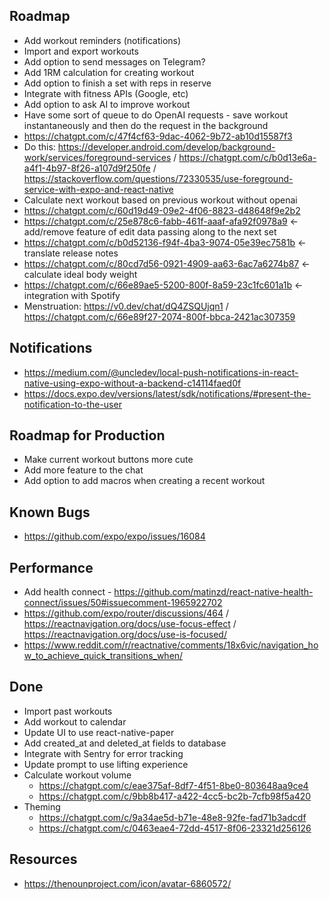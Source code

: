 ## Roadmap
- Add workout reminders (notifications)
- Import and export workouts
- Add option to send messages on Telegram?
- Add 1RM calculation for creating workout
- Add option to finish a set with reps in reserve
- Integrate with fitness APIs (Google, etc)
- Add option to ask AI to improve workout
- Have some sort of queue to do OpenAI requests - save workout instantaneously and then do the request in the background
- https://chatgpt.com/c/47f4cf63-9dac-4062-9b72-ab10d15587f3
- Do this: https://developer.android.com/develop/background-work/services/foreground-services / https://chatgpt.com/c/b0d13e6a-a4f1-4b97-8f26-a107d9f250fe / https://stackoverflow.com/questions/72330535/use-foreground-service-with-expo-and-react-native
- Calculate next workout based on previous workout without openai
- https://chatgpt.com/c/60d19d49-09e2-4f06-8823-d48648f9e2b2
- https://chatgpt.com/c/25e878c6-fabb-461f-aaaf-afa92f0978a9 <- add/remove feature of edit data passing along to the next set
- https://chatgpt.com/c/b0d52136-f94f-4ba3-9074-05e39ec7581b <- translate release notes
- https://chatgpt.com/c/80cd7d56-0921-4909-aa63-6ac7a6274b87 <- calculate ideal body weight
- https://chatgpt.com/c/66e89ae5-5200-800f-8a59-23c1fc601a1b <- integration with Spotify
- Menstruation: https://v0.dev/chat/dQ4ZSQUjqn1 / https://chatgpt.com/c/66e89f27-2074-800f-bbca-2421ac307359

## Notifications
- https://medium.com/@uncledev/local-push-notifications-in-react-native-using-expo-without-a-backend-c14114faed0f
- https://docs.expo.dev/versions/latest/sdk/notifications/#present-the-notification-to-the-user

## Roadmap for Production
- Make current workout buttons more cute
- Add more feature to the chat
- Add option to add macros when creating a recent workout

## Known Bugs
- https://github.com/expo/expo/issues/16084

## Performance
- Add health connect - https://github.com/matinzd/react-native-health-connect/issues/50#issuecomment-1965922702
- https://github.com/expo/router/discussions/464 / https://reactnavigation.org/docs/use-focus-effect / https://reactnavigation.org/docs/use-is-focused/
- https://www.reddit.com/r/reactnative/comments/18x6vic/navigation_how_to_achieve_quick_transitions_when/

## Done
- Import past workouts
- Add workout to calendar
- Update UI to use react-native-paper
- Add created_at and deleted_at fields to database
- Integrate with Sentry for error tracking
- Update prompt to use lifting experience
- Calculate workout volume
  - https://chatgpt.com/c/eae375af-8df7-4f51-8be0-803648aa9ce4
  - https://chatgpt.com/c/9bb8b417-a422-4cc5-bc2b-7cfb98f5a420
- Theming
  - https://chatgpt.com/c/9a34ae5d-b71e-48e8-92fe-fad71b3adcdf
  - https://chatgpt.com/c/0463eae4-72dd-4517-8f06-23321d256126

## Resources
- https://thenounproject.com/icon/avatar-6860572/
